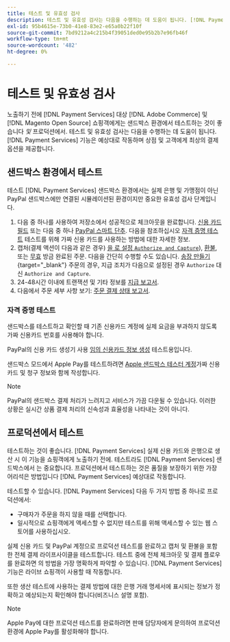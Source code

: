 ```yaml
---
title: 테스트 및 유효성 검사
description: 테스트 및 유효성 검사는 다음을 수행하는 데 도움이 됩니다. [!DNL Payment Services] 기능은 예상대로 작동하며 고객에게 최상의 결제 옵션을 제공합니다.
exl-id: 95b4615e-73b0-41e8-83e2-e65a0b22f10f
source-git-commit: 7bd9212a4c215b4f39051ded0e95b2b7e96fb46f
workflow-type: tm+mt
source-wordcount: '482'
ht-degree: 0%

---
```


# 테스트 및 유효성 검사

노출하기 전에 [!DNL Payment Services] 대상 [!DNL Adobe Commerce] 및 [!DNL Magento Open Source] 쇼핑객에게는 샌드박스 환경에서 테스트하는 것이 좋습니다 _및_ 프로덕션에서. 테스트 및 유효성 검사는 다음을 수행하는 데 도움이 됩니다. [!DNL Payment Services] 기능은 예상대로 작동하며 상점 및 고객에게 최상의 결제 옵션을 제공합니다.

## 샌드박스 환경에서 테스트

테스트 [!DNL Payment Services] 샌드박스 환경에서는 실제 은행 및 가맹점이 아닌 PayPal 샌드박스에만 연결된 시뮬레이션된 환경이지만 중요한 유효성 검사 단계입니다.

1. 다음 중 하나를 사용하여 저장소에서 성공적으로 체크아웃을 완료합니다. [신용 카드 필드](payments-options.md#credit-card-fields) 또는 다음 중 하나 [PayPal 스마트 단추](payments-options.md#paypal-smart-buttons). 다음을 참조하십시오 [자격 증명 테스트](#testing-credentials) 테스트를 위해 가짜 신용 카드를 사용하는 방법에 대한 자세한 정보.
1. 캡처(결제 액션이 다음과 같은 경우) [을 로 설정 `Authorize and Capture`](onboard.md#set-payment-services-as-payment-method)), [환불](refunds.md), 또는 [무효](voids.md) 방금 완료된 주문. 다음을 간단히 수행할 수도 있습니다. [송장 만들기](https://docs.magento.com/user-guide/sales/invoice-create.html){target="_blank"} 주문의 경우, 지급 조치가 다음으로 설정된 경우 `Authorize` 대신 `Authorize and Capture`.
1. 24-48시간 이내에 트랜잭션 및 기타 정보를 [지급 보고서](payouts.md).
1. 다음에서 주문 세부 사항 보기: [주문 결제 상태 보고서](order-payment-status.md).

### 자격 증명 테스트

샌드박스를 테스트하고 확인할 때 기존 신용카드 계정에 실제 요금을 부과하지 않도록 가짜 신용카드 번호를 사용해야 합니다.

PayPal의 신용 카드 생성기 사용 [임의 신용카드 정보 생성](https://www.paypal.com/us/smarthelp/article/where-can-i-find-test-credit-card-numbers-ts2157) 테스트용입니다.

샌드박스 모드에서 Apple Pay를 테스트하려면 [Apple 샌드박스 테스터 계정](https://developer.apple.com/apple-pay/sandbox-testing/#create-a-sandbox-tester-account)가짜 신용 카드 및 청구 정보와 함께 작성합니다.

>[!NOTE]
>
>PayPal의 샌드박스 결제 처리가 느려지고 서비스가 가끔 다운될 수 있습니다. 이러한 상황은 실시간 상품 결제 처리의 신속성과 효율성을 나타내는 것이 아니다.

## 프로덕션에서 테스트

테스트하는 것이 좋습니다. [!DNL Payment Services] 실제 신용 카드와 은행으로 생산 시 이 기능을 쇼핑객에게 노출하기 전에. 테스트라도 [!DNL Payment Services] 샌드박스에서 는 중요합니다. 프로덕션에서 테스트하는 것은 품질을 보장하기 위한 가장 어리석은 방법입니다 [!DNL Payment Services] 예상대로 작동합니다.

테스트할 수 있습니다. [!DNL Payment Services] 다음 두 가지 방법 중 하나로 프로덕션에서:

* 구매자가 주문을 하지 않을 때를 선택합니다.
* 일시적으로 쇼핑객에게 액세스할 수 없지만 테스트를 위해 액세스할 수 있는 웹 스토어를 사용하십시오.

실제 신용 카드 및 PayPal 계정으로 프로덕션 테스트를 완료하고 캡처 및 환불을 포함한 전체 결제 라이프사이클을 테스트합니다. 테스트 중에 전체 체크아웃 및 결제 플로우를 완료하면 의 방법을 가장 명확하게 파악할 수 있습니다. [!DNL Payment Services] 기능은 라이브 쇼핑객이 사용할 때 작동합니다.

또한 생산 테스트에 사용하는 결제 방법에 대한 은행 거래 명세서에 표시되는 정보가 정확하고 예상되는지 확인해야 합니다(비즈니스 설명 포함).

>[!NOTE]
>
>Apple Pay에 대한 프로덕션 테스트를 완료하려면 판매 담당자에게 문의하여 프로덕션 환경에 Apple Pay를 활성화해야 합니다.
